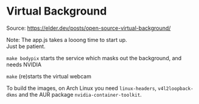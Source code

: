 # Virtual Background

Source: https://elder.dev/posts/open-source-virtual-background/

Note: The app.js takes a looong time to start up.  
Just be patient.



`make bodypix` starts the service which masks out the background, and needs NVIDIA

`make` (re)starts the virtual webcam



To build the images, on Arch Linux you need `linux-headers`, `v4l2loopback-dkms`  and the AUR package `nvidia-container-toolkit`.

